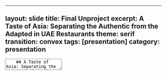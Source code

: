 ----
layout: slide
title: Final Unproject
excerpt: A Taste of Asia: Separating the Authentic from the Adapted in UAE Restaurants
theme: serif
transition: convex
tags: [presentation]
category: presentation
---
<section data-markdown>
  <textarea data-template>
    ## A Taste of Asia: Separating the Authentic from the Adapted in UAE Restaurants
    ---
    ## Scope
    Our projects main focus is to explore how authentic asian restaurants are in the UAE in terms of food and aesthetics of the place. 
    ---
    ## Data
    By creating presentations using Reveal.js and hosting them on your Jekyll Academic site you will have access to them anywhere. No need to worry about software compatibility, no need to sign in to email accounts on public machines. Simply load your website and select the presentation.
    ---
